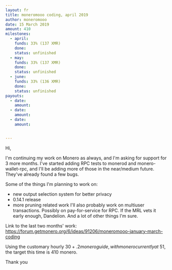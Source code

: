 ```yaml
---
layout: fr
title: moneromooo coding, april 2019
author: moneromooo
date: 15 March 2019
amount: 410
milestones:
  - april:
    funds: 33% (137 XMR)
    done:
    status: unfinished
  - may:
    funds: 33% (137 XMR)
    done:
    status: unfinished
  - june:
    funds: 33% (136 XMR)
    done:
    status: unfinished
payouts:
  - date:
    amount:
  - date:
    amount:
  - date:
    amount:


---
```

Hi,

I'm continuing my work on Monero as always, and I'm asking for support for 3 more months.
I've started adding RPC tests to monerod and monero-wallet-rpc, and I'll be adding more of those in the near/medium future. They've already found a few bugs.

Some of the things I'm planning to work on:
- new output selection system for better privacy
- 0.14.1 release
- more pruning related work
I'll also probably work on multiuser transactions. Possibly on pay-for-service for RPC. If the MRL vets it early enough, Dandelion. And a lot of other things I'm sure.

Link to the last two months' work: https://forum.getmonero.org/6/ideas/91206/moneromooo-january-march-coding

Using the customary hourly $30 + .2 monero guide, with monero currently at ~$51, the target this time is 410 monero.

Thank you


